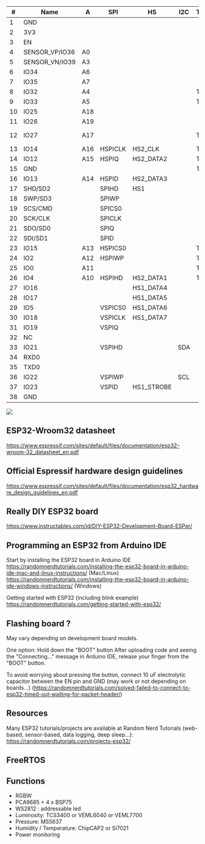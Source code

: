 | #   | Name           | A   | SPI     | HS         | I2C | Touch |Used |
| --- | -------------- | --- | ------- | ---------- | --- | ----- | --- |
| 1   | GND            |     |         |            |     |       |     |
| 2   | 3V3            |     |         |            |     |       |     |
| 3   | EN             |     |         |            |     |       |     |
| 4   | SENSOR_VP/IO36 | A0  |         |            |     |       | Charging    |
| 5   | SENSOR_VN/IO39 | A3  |         |            |     |       |     |
| 6   | IO34           | A6  |         |            |     |       | OneWire1    |
| 7   | IO35           | A7  |         |            |     |       | OneWire2|
| 8   | IO32           | A4  |         |            |     | T9    |  Ext3   |
| 9   | IO33           | A5  |         |            |     | T8    |    Ext4 |
| 10  | IO25           | A18 |         |            |     |       |   Ext1  |
| 11  | IO26           | A19 |         |            |     |       |    Ext2 |
| 12  | IO27           | A17 |         |            |     | T7    | ADC battery    |
| 13  | IO14           | A16 | HSPICLK | HS2_CLK    |     | T6    |    Blue |
| 14  | IO12           | A15 | HSPIQ   | HS2_DATA2  |     | T5    | Red    |
| 15  | GND            |     |         |            |     | T4    |     |
| 16  | IO13           | A14 | HSPID   | HS2_DATA3  |     |       |   Green  |
| 17  | SHD/SD2        |     | SPIHD   | HS1        |     |       |     |
| 18  | SWP/SD3        |     | SPIWP   |            |     |       |     |
| 19  | SCS/CMD        |     | SPICS0  |            |     |       |     |
| 20  | SCK/CLK        |     | SPICLK  |            |     |       |     |
| 21  | SDO/SD0        |     | SPIQ    |            |     |       |     |
| 22  | SDI/SD1        |     | SPID    |            |     |       |     |
| 23  | IO15           | A13 | HSPICS0 |            |     | T3    | White |
| 24  | IO2            | A12 | HSPIWP  |            |     | T2    | RESERVED    |
| 25  | IO0            | A11 |         |            |     | T1    | Prog    |
| 26  | IO4            | A10 | HSPIHD  | HS2_DATA1  |     | T0    |     |
| 27  | IO16           |     |         | HS1_DATA4  |     |       |     |
| 28  | IO17           |     |         | HS1_DATA5  |     |       |     |
| 29  | IO5            |     | VSPICS0 | HS1_DATA6  |     |       |     |
| 30  | IO18           |     | VSPICLK | HS1_DATA7  |     |       | Blink LED  |
| 31  | IO19           |     | VSPIQ   |            |     |       |     |
| 32  | NC             |     |         |            |     |       |     |
| 33  | IO21           |     | VSPIHD  |            | SDA |       |  SDA   |
| 34  | RXD0           |     |         |            |     |       | RX    |
| 35  | TXD0           |     |         |            |     |       |   TX  |
| 36  | IO22           |     | VSPIWP  |            | SCL |       |   SCL  |
| 37  | IO23           |     | VSPID   | HS1_STROBE |     |       |     |
| 38  | GND            |     |         |            |     |       |     |

<img src="https://ht-deko.com/arduino/pic/esp-wroom-32_pinout_01.png">

## ESP32-Wroom32 datasheet

https://www.espressif.com/sites/default/files/documentation/esp32-wroom-32_datasheet_en.pdf

## Official Espressif hardware design guidelines

https://www.espressif.com/sites/default/files/documentation/esp32_hardware_design_guidelines_en.pdf

## Really DIY ESP32 board

https://www.instructables.com/id/DIY-ESP32-Development-Board-ESPer/

## Programming an ESP32 from Arduino IDE

Start by installing the ESP32 board in Arduino IDE
https://randomnerdtutorials.com/installing-the-esp32-board-in-arduino-ide-mac-and-linux-instructions/ (Mac/Linux)
https://randomnerdtutorials.com/installing-the-esp32-board-in-arduino-ide-windows-instructions/ (Windows)

Getting started with ESP32 (including blink example)
https://randomnerdtutorials.com/getting-started-with-esp32/

## Flashing board ?

May vary depending on development board models.

One option:
Hold down the "BOOT" button
After uploading code and seeing the "Connecting..." message in Arduino IDE, release your finger from the "BOOT" button.

To avoid worrying about pressing the button, connect 10 uF electrolytic capacitor between the EN pin and GND (may work or not depending on boards...)
(https://randomnerdtutorials.com/solved-failed-to-connect-to-esp32-timed-out-waiting-for-packet-header/)

## Resources

Many ESP32 tutorials/projects are available at Random Nerd Tutorials (web-based, sensor-based, data logging, deep sleep...):
https://randomnerdtutorials.com/projects-esp32/

## FreeRTOS

## Functions

- RGBW
- PCA9685 + 4 x BSP75
- WS2812 : addressable led
- Luminosity: TCS3400 or VEML6040 or VEML7700
- Pressure: MS5637
- Humidity / Temperature: ChipCAP2 or Si7021
- Power monitoring
